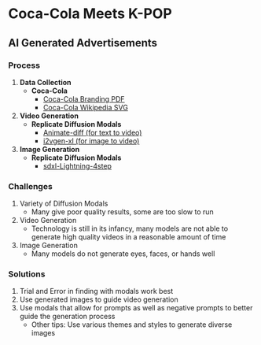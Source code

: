 # Coca-Cola Meets K-POP

## AI Generated Advertisements

### Process

1. **Data Collection**
    - **Coca-Cola**
        - [Coca-Cola Branding PDF](https://www.coca-colacompany.com/content/dam/company/us/en/visual-identity-pdf/the-coca-cola-foundation-visual-identity-2021.pdf)
        - [Coca-Cola Wikipedia SVG](https://simple.m.wikipedia.org/wiki/File:Coca-Cola_logo.svg)
2. **Video Generation**
    - **Replicate Diffusion Modals**
        - [Animate-diff (for text to video)](https://replicate.com/lucataco/animate-diff)
        - [i2vgen-xl (for image to video)](https://replicate.com/ali-vilab/i2vgen-xl)
3. **Image Generation**
    - **Replicate Diffusion Modals**
        - [sdxl-Lightning-4step](https://replicate.com/bytedance/sdxl-lightning-4step)

### Challenges

1. Variety of Diffusion Modals
    - Many give poor quality results, some are too slow to run
2. Video Generation
    - Technology is still in its infancy, many models are not able to generate
    high quality videos in a reasonable amount of time
3. Image Generation
    - Many models do not generate eyes, faces, or hands well

### Solutions

1. Trial and Error in finding with modals work best
2. Use generated images to guide video generation
3. Use modals that allow for prompts as well as negative prompts to better guide
the generation process
    - Other tips: Use various themes and styles to generate diverse images
